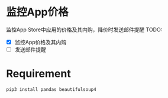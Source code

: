 # 监控App价格

监控App Store中应用的价格及其内购，降价时发送邮件提醒
TODO:
- [x] 监控App价格及其内购
- [ ] 发送邮件提醒

# Requirement
```
pip3 install pandas beautifulsoup4
```

